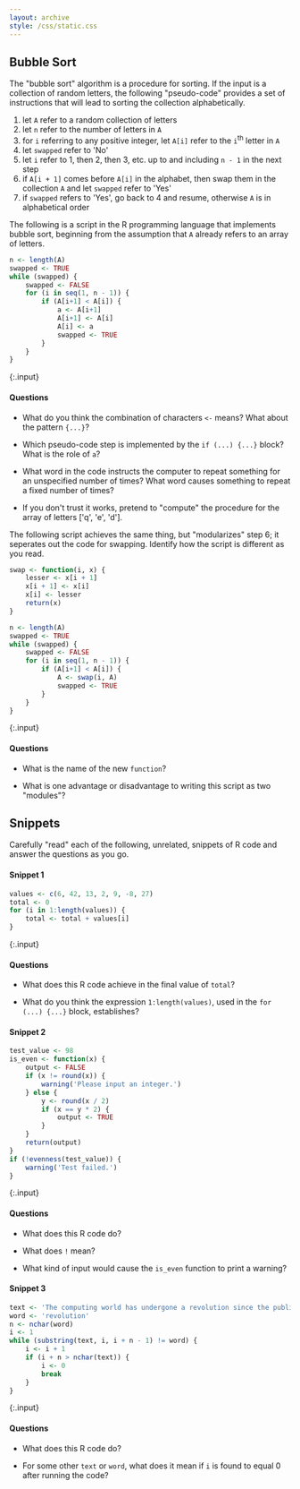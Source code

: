 ```yaml
---
layout: archive
style: /css/static.css
---
```


## Bubble Sort

The "bubble sort" algorithm is a procedure for sorting. If the input is a collection of random letters, the following "pseudo-code" provides a set of instructions that will lead to sorting the collection alphabetically.

1. let `A` refer to a random collection of letters
2. let `n` refer to the number of letters in `A`
3. for `i` referring to any positive integer, let `A[i]` refer to the `i`<sup>th</sup> letter in `A`
4. let `swapped` refer to 'No'
5. let `i` refer to 1, then 2, then 3, etc. up to and including `n - 1` in the next step
6. if `A[i + 1]` comes before `A[i]` in the alphabet, then swap them in the collection `A` and let `swapped` refer to 'Yes'
7. if `swapped` refers to 'Yes', go back to 4 and resume, otherwise `A` is in alphabetical order

The following is a script in the R programming language that implements bubble sort, beginning from the assumption that `A` already refers to an array of letters.

```r
n <- length(A)
swapped <- TRUE
while (swapped) {
    swapped <- FALSE
    for (i in seq(1, n - 1)) {
        if (A[i+1] < A[i]) {
            a <- A[i+1]
            A[i+1] <- A[i]
            A[i] <- a
            swapped <- TRUE
        }
    }
}
```
{:.input}

#### Questions

* What do you think the combination of characters `<-` means? What about the pattern `{...}`?

* Which pseudo-code step is implemented by the `if (...) {...}` block? What is the role of `a`?

* What word in the code instructs the computer to repeat something for an unspecified number of times? What word causes something to repeat a fixed number of times?

* If you don't trust it works, pretend to "compute" the procedure for the array of letters ['q', 'e', 'd'].

The following script achieves the same thing, but "modularizes" step 6; it seperates out the code for swapping. Identify how the script is different as you read.

```r
swap <- function(i, x) {
    lesser <- x[i + 1]
    x[i + 1] <- x[i] 
    x[i] <- lesser
    return(x)
}

n <- length(A)
swapped <- TRUE
while (swapped) {
    swapped <- FALSE
    for (i in seq(1, n - 1)) {
        if (A[i+1] < A[i]) {
            A <- swap(i, A)
            swapped <- TRUE
        }
    }
}
```
{:.input}

#### Questions

* What is the name of the new `function`?

* What is one advantage or disadvantage to writing this script as two "modules"?

## Snippets

Carefully "read" each of the following, unrelated, snippets of R code and answer the questions as you go.

#### Snippet 1

```r
values <- c(6, 42, 13, 2, 9, -8, 27)
total <- 0
for (i in 1:length(values)) {
    total <- total + values[i]
}
```
{:.input}

#### Questions

* What does this R code achieve in the final value of `total`?

* What do you think the expression `1:length(values)`, used in the `for (...) {...}` block, establishes?  

#### Snippet 2

```r
test_value <- 98
is_even <- function(x) {
    output <- FALSE
    if (x != round(x)) {
        warning('Please input an integer.')
    } else {
        y <- round(x / 2)
        if (x == y * 2) {
            output <- TRUE
        }
    }
    return(output)
}
if (!evenness(test_value)) {
    warning('Test failed.')
}
```
{:.input}

#### Questions

* What does this R code do?

* What does `!` mean?

* What kind of input would cause the `is_even` function to print a warning?
                      
#### Snippet 3

```r
text <- 'The computing world has undergone a revolution since the publication of "The C Programming Language" in 1978.'
word <- 'revolution'
n <- nchar(word)
i <- 1
while (substring(text, i, i + n - 1) != word) {
    i <- i + 1
    if (i + n > nchar(text)) {
        i <- 0
        break
    }
}
```
{:.input}

#### Questions

* What does this R code do?

* For some other `text` or `word`, what does it mean if `i` is found to equal 0 after running the code?

